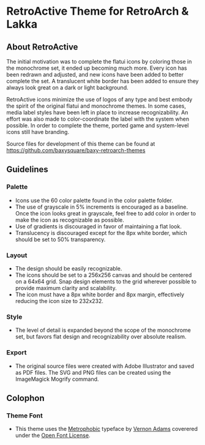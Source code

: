 RetroActive Theme for RetroArch & Lakka
====================

About RetroActive
-----------------

The initial motivation was to complete the flatui icons by coloring those in the monochrome set, it ended up becoming much more. Every icon has been redrawn and adjusted, and new icons have been added to better complete the set. A translucent white border has been added to ensure they always look great on a dark or light background.

RetroActive icons minimize the use of logos of any type and best embody the spirit of the original flatui and monochrome themes. In some cases, media label styles have been left in place to increase recognizability. An effort was also made to color-coordinate the label with the system when possible. In order to complete the theme, ported game and system-level icons still have branding.  

Source files for development of this theme can be found at https://github.com/baxysquare/baxy-retroarch-themes

Guidelines
----------

### Palette

 * Icons use the 60 color palette found in the color palette folder. 
 * The use of grayscale in 5% increments is encouraged as a baseline.  Once the icon looks great in grayscale, feel free to add color in order to make the icon as recognizable as possible.
 * Use of gradients is discouraged in favor of maintaining a flat look.
 * Translucency is discouraged except for the 8px white border, which should be set to 50% transparency. 

### Layout

 * The design should be easily recognizable.
 * The icons should be set to a 256x256 canvas and should be centered on a 64x64 grid. Snap design elements to the grid wherever possible to provide maximum clarity and scalability.
 * The icon must have a 8px white border and 8px margin, effectively reducing the icon size to 232x232.
 
### Style

 * The level of detail is expanded beyond the scope of the monochrome set, but favors flat design and recognizability over absolute realism.

### Export
 * The original source files were created with Adobe Illustrator and saved as PDF files. The SVG and PNG files can be created using the ImageMagick Mogrify command.

Colophon
----------

### Theme Font
 * This theme uses the [Metrophobic](https://fonts.google.com/specimen/Metrophobic) typeface by [Vernon Adams](http://sansoxygen.com/) coverered under the [Open Font License](http://scripts.sil.org/cms/scripts/page.php?site_id=nrsi&id=OFL_web).